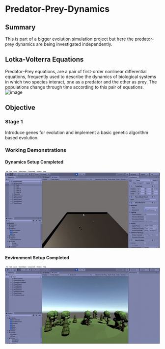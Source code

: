 # Predator-Prey-Dynamics
## Summary
This is part of a bigger evolution simulation project but here the predator-prey dynamics are being investigated independently.
## Lotka-Volterra Equations
Predator–Prey equations, are a pair of first-order nonlinear differential equations, frequently used to describe the dynamics of biological systems in which two species interact, one as a predator and the other as prey. The populations change through time according to this pair of equations.
![image](https://user-images.githubusercontent.com/20610948/87852146-157d7700-c91d-11ea-991b-c0ce61b7a150.png)


## Objective
### Stage 1 
Introduce genes for evolution and implement a basic genetic algorithm based evolution.
### Working Demonstrations
#### Dynamics Setup Completed
![Video](DEMO.gif)
#### Environment Setup Completed
![Video2](DEMO2.gif)
